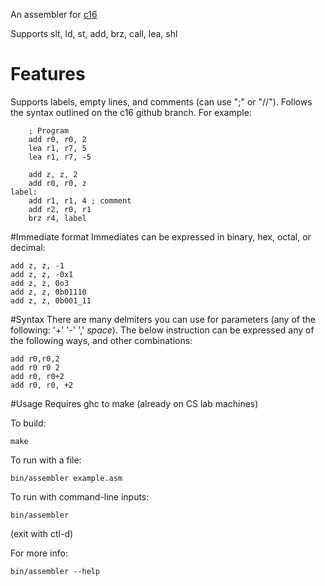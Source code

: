 An assembler for [c16](https://github.com/CS350C-Fall-2014/instruction-set/tree/c16)

Supports slt, ld, st, add, brz, call, lea, shl

# Features
Supports labels, empty lines, and comments (can use ";" or "//"). 
Follows the syntax outlined on the c16 github branch.
For example:
```
    ; Program
    add r0, r0, 2
    lea r1, r7, 5
    lea r1, r7, -5

    add z, z, 2
    add r0, r0, z
label:
    add r1, r1, 4 ; comment
    add r2, r0, r1
    brz r4, label
```

#Immediate format
Immediates can be expressed in binary, hex, octal, or decimal:
```
add z, z, -1
add z, z, -0x1
add z, z, 0o3
add z, z, 0b01110
add z, z, 0b001_11
```

#Syntax
There are many delmiters you can use for parameters (any of the following: '+' '-' ',' _space_). The below instruction can be expressed any of the following ways, and other combinations:
```
add r0,r0,2
add r0 r0 2
add r0, r0+2
add r0, r0, +2
```

#Usage
Requires ghc to make (already on CS lab machines)

To build:
```
make
```

To run with a file:
```
bin/assembler example.asm
```

To run with command-line inputs:
```
bin/assembler
```
(exit with ctl-d)


For more info:
```
bin/assembler --help
```


